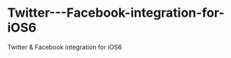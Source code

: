 Twitter---Facebook-integration-for-iOS6
=======================================

Twitter &amp; Facebook integration for iOS6